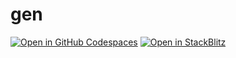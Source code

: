 # gen

[![Open in GitHub Codespaces](https://github.com/codespaces/badge.svg)](https://codespaces.new/adamelliotfields/gen?devcontainer_path=.devcontainer/devcontainer.json&machine=basicLinux32gb)
[![Open in StackBlitz](https://developer.stackblitz.com/img/open_in_stackblitz.svg)](https://pr.new/adamelliotfields/gen)
